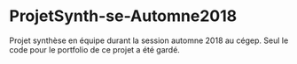 # ProjetSynth-se-Automne2018
Projet synthèse en équipe durant la session automne 2018 au cégep. Seul le code pour le portfolio de ce projet a été gardé.
